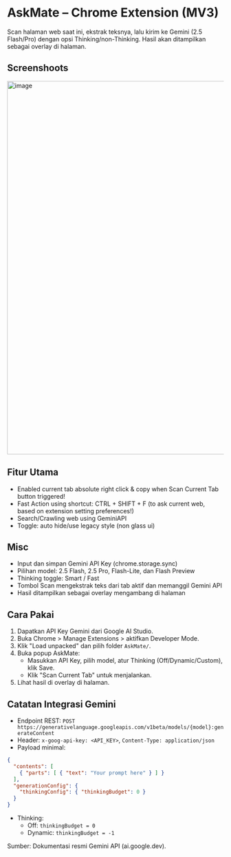 # AskMate – Chrome Extension (MV3)

Scan halaman web saat ini, ekstrak teksnya, lalu kirim ke Gemini (2.5 Flash/Pro) dengan opsi Thinking/non-Thinking. Hasil akan ditampilkan sebagai overlay di halaman.

## Screenshoots 
<img width="1277" height="867" alt="image" src="https://github.com/user-attachments/assets/4ac55985-5284-45b6-88c8-e64bed7aec41" />


## Fitur Utama
- Enabled current tab absolute right click & copy when Scan Current Tab button triggered!
- Fast Action using shortcut: CTRL + SHIFT + F (to ask current web, based on extension setting preferences!)
- Search/Crawling web using GeminiAPI
- Toggle: auto hide/use legacy style (non glass ui)

## Misc
- Input dan simpan Gemini API Key (chrome.storage.sync)
- Pilihan model: 2.5 Flash, 2.5 Pro, Flash-Lite, dan Flash Preview
- Thinking toggle: Smart / Fast
- Tombol Scan mengekstrak teks dari tab aktif dan memanggil Gemini API
- Hasil ditampilkan sebagai overlay mengambang di halaman
 

## Cara Pakai

1. Dapatkan API Key Gemini dari Google AI Studio.
2. Buka Chrome > Manage Extensions > aktifkan Developer Mode.
3. Klik "Load unpacked" dan pilih folder `AskMate/`.
4. Buka popup AskMate:
   - Masukkan API Key, pilih model, atur Thinking (Off/Dynamic/Custom), klik Save.
   - Klik "Scan Current Tab" untuk menjalankan.
5. Lihat hasil di overlay di halaman.

## Catatan Integrasi Gemini

- Endpoint REST: `POST https://generativelanguage.googleapis.com/v1beta/models/{model}:generateContent`
- Header: `x-goog-api-key: <API_KEY>`, `Content-Type: application/json`
- Payload minimal:

```json
{
  "contents": [
    { "parts": [ { "text": "Your prompt here" } ] }
  ],
  "generationConfig": {
    "thinkingConfig": { "thinkingBudget": 0 }
  }
}
```

- Thinking:
  - Off: `thinkingBudget = 0`
  - Dynamic: `thinkingBudget = -1` 

Sumber: Dokumentasi resmi Gemini API (ai.google.dev).
